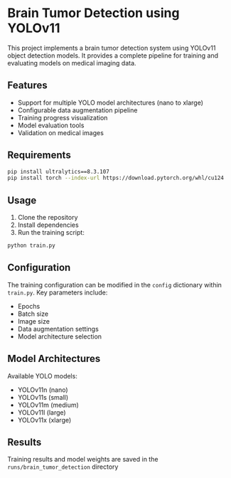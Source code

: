 # Brain Tumor Detection using YOLOv11

This project implements a brain tumor detection system using YOLOv11 object detection models. It provides a complete pipeline for training and evaluating models on medical imaging data.

## Features

- Support for multiple YOLO model architectures (nano to xlarge)
- Configurable data augmentation pipeline
- Training progress visualization
- Model evaluation tools
- Validation on medical images

## Requirements

```bash
pip install ultralytics==8.3.107
pip install torch --index-url https://download.pytorch.org/whl/cu124
```

## Usage

1. Clone the repository
2. Install dependencies
3. Run the training script:

```bash
python train.py
```

## Configuration

The training configuration can be modified in the `config` dictionary within `train.py`. Key parameters include:

- Epochs
- Batch size
- Image size
- Data augmentation settings
- Model architecture selection

## Model Architectures

Available YOLO models:
- YOLOv11n (nano)
- YOLOv11s (small)
- YOLOv11m (medium)
- YOLOv11l (large)
- YOLOv11x (xlarge)

## Results

Training results and model weights are saved in the `runs/brain_tumor_detection` directory
